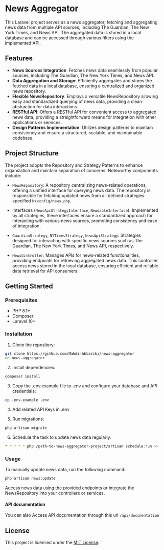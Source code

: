 # News Aggregator

This Laravel project serves as a news aggregator, fetching and aggregating news data from multiple API sources, including The Guardian, The New York Times, and News API. The aggregated data is stored in a local database and can be accessed through various filters using the implemented API.

## Features

- **News Sources Integration**: Fetches news data seamlessly from popular sources, including The Guardian, The New York Times, and News API.
- **Data Aggregation and Storage**: Efficiently aggregates and stores the fetched data in a local database, ensuring a centralized and organized news repository.
- **Flexible NewsRepository**: Employs a versatile NewsRepository allowing easy and standardized querying of news data, providing a clean abstraction for data interactions.
- **RESTful API**: Offers a RESTful API for convenient access to aggregated news data, providing a straightforward means for integration with other applications or services.
- **Design Patterns Implementation**: Utilizes design patterns to maintain consistency and ensure a structured, scalable, and maintainable codebase.

## Project Structure

The project adopts the Repository and Strategy Patterns to enhance organization and maintain separation of concerns. Noteworthy components include:

- `NewsRepository`: A repository centralizing news-related operations, offering a unified interface for querying news data. The repository is responsible for fetching updated news from all defined strategies specified in `config/news.php`.

- Interfaces (`NewsApiStrategyInterface`, `NewsableInterface`): Implemented by all strategies, these interfaces ensure a standardized approach for interacting with various news sources, promoting consistency and ease of integration.

- `GuardianStrategy`,  `NYTimesStrategy`,  `NewsApiStrategy`: Strategies designed for interacting with specific news sources such as The Guardian, The New York Times, and News API, respectively.

- `NewsController`: Manages APIs for news-related functionalities, providing endpoints for retrieving aggregated news data. This controller access news stored in the local database, ensuring efficient and reliable data retrieval for API consumers.

## Getting Started

### Prerequisites

- PHP 8.1+
- Composer
- Laravel 10+

### Installation

1. Clone the repository:

```bash
git clone https://github.com/Mahdi-Abbariki/news-aggregator
cd news-aggregator
```

2. Install dependencies:

```bash
composer install
```

3. Copy the .env.example file to .env and configure your database and API credentials:

```bash
cp .env.example .env
```

4. Add related API Keys in .env

5. Run migrations:

```bash
php artisan migrate
```

6. Schedule the task to update news data regularly:

```bash
* * * * * php /path-to-news-aggregator-project/artisan schedule:run >> /dev/null 2>&1
```

### Usage

To manually update news data, run the following command:
```bash
php artisan news:update
```

Access news data using the provided endpoints or integrate the NewsRepository into your controllers or services.


#### API documentation

You can also Access API documentation through this url `/api/documentation`


## License

This project is licensed under the [MIT License](LICENSE).